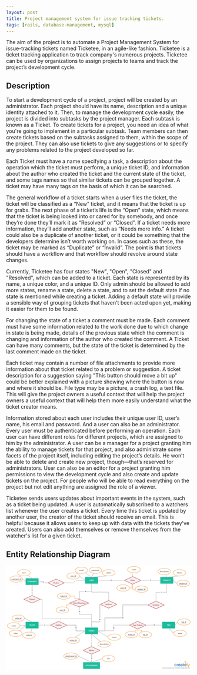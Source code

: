 ```yaml
---
layout: post
title: Project management system for issue tracking tickets.
tags: [rails, database-management, mysql]
---
```


The aim of the project is to automate a Project Management System for issue-tracking tickets named Ticketee, in an agile-like fashion. Ticketee is a ticket tracking application to track company's numerous projects. Ticketee can be used by organizations to assign projects to teams and track the project’s development cycle.

## Description
To start a development cycle of a project, project will be created by an administrator. Each project should have its name, description and a unique identity attached to it. Then, to manage the development cycle easily, the project is divided into subtasks by the project manager. Each subtask is known as a Ticket. To create tickets for a project, you need an idea of what you're going to implement in a particular subtask. Team members can then create tickets based on the subtasks assigned to them, within the scope of the project. They can also use tickets to give any suggestions or to specify any problems related to the project developed so far.

Each Ticket must have a name specifying a task, a description about the operation which the ticket must perform, a unique ticket ID, and information about the author who created the ticket and the current state of the ticket, and some tags names so that similar tickets can be grouped together. A ticket may have many tags on the basis of which it can be searched.

 The general workflow of a ticket starts when a user files the ticket, the ticket will be classified as a “New” ticket, and it means that the ticket is up for grabs. The next phase of a ticket’s life is the “Open” state, which means that the ticket is being looked into or cared for by somebody, and once they’re done they’ll mark it as “Resolved” or “Closed”. If a ticket needs more information, they’ll add another state, such as “Needs more info.” A ticket could also be a duplicate of another ticket, or it could be something that the developers determine isn’t worth working on. In cases such as these, the ticket may be marked as “Duplicate” or “Invalid”. The point is that tickets should have a workflow and that workflow should revolve around state changes. 

Currently, Ticketee has four states "New", "Open", "Closed" and "Resolved", which can be added to a ticket. Each state is represented by its name, a unique color, and a unique ID.  Only admin should be allowed to add more states, rename a state, delete a state, and to set the default state if no state is mentioned while creating a ticket. Adding a default state will provide a sensible way of grouping tickets that haven't been acted upon yet, making it easier for them to be found. 

For changing the state of a ticket a comment must be made. Each comment must have some information related to the work done due to which change in state is being made, details of the previous state which the comment is changing and information of the author who created the comment. A Ticket can have many comments, but the state of the ticket is determined by the last comment made on the ticket.

Each ticket may contain a number of file attachments to provide more information about that ticket related to a problem or suggestion. A ticket description for a suggestion saying "This button should move a bit up" could be better explained with a picture showing where the button is now and where it should be. File type may be a picture, a crash log, a text file. This will give the project owners a useful context that will help the project owners a useful context that will help them more easily understand what the ticket creator means. 

Information stored about each user includes their unique user ID, user’s name, his email and password. And a user can also be an administrator. Every user must be authenticated before performing an operation. Each user can have different roles for different projects, which are assigned to him by the administrator. A user can be a manager for a project granting him the ability to manage tickets for that project, and also administrate some facets of the project itself, including editing the project’s details. He won’t be able to delete and create new project, though—that’s reserved for administrators. User can also be an editor for a project granting him permissions to view the development cycle and also create and update tickets on the project. For people who will be able to read everything on the project but not edit anything are assigned the role of a viewer. 

Ticketee sends users updates about important events in the system, such as a ticket being updated. A user is automatically subscribed to a watchers list whenever the user creates a ticket. Every time this ticket is updated by another user, the creator of the ticket should receive an email. This is helpful because it allows users to keep up with data with the tickets they've created. Users can also add themselves or remove themselves from the watcher's list for a given ticket. 

## Entity Relationship Diagram
![er-diagram](/img/posts/2018-04-05-ticketee/er-diagram.jpg)
